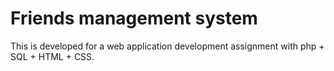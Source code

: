 # Friends management system
This is developed for a web application development assignment with php + SQL + HTML + CSS.
